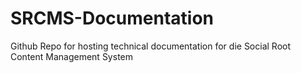# SRCMS-Documentation
Github Repo for hosting technical documentation for die Social Root Content Management System
